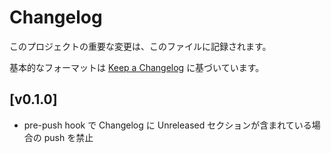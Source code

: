 # Changelog

このプロジェクトの重要な変更は、このファイルに記録されます。

基本的なフォーマットは [Keep a Changelog](https://keepachangelog.com/en/1.0.0/) に基づいています。

## [v0.1.0]

* pre-push hook で Changelog に Unreleased セクションが含まれている場合の push を禁止
